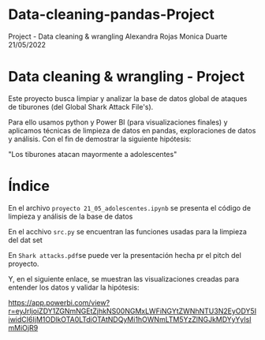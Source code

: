 # Data-cleaning-pandas-Project
Project - Data cleaning &amp; wrangling 
Alexandra Rojas
Monica Duarte
21/05/2022


# Data cleaning & wrangling - Project 

Este proyecto busca limpiar y analizar la base de datos global de ataques de tiburones (del Global Shark Attack File's). 

Para ello usamos python y Power BI (para visualizaciones finales) y aplicamos técnicas de limpieza de datos en pandas, exploraciones de datos y análisis.
Con el fin de demostrar la siguiente hipótesis:

"Los tiburones atacan mayormente a adolescentes"

# Índice

En el archivo `proyecto 21_05_adolescentes.ipynb` se presenta el código de limpieza y análisis de la base de datos

En el acchivo `src.py` se encuentran las funciones usadas para la limpieza del dat set 

En `Shark attacks.pdf`se puede ver la presentación hecha pr el pitch del proyecto. 

Y, en el siguiente enlace, se muestran las visualizaciones creadas para entender los datos y validar la hipótesis: 

https://app.powerbi.com/view?r=eyJrIjoiZDY1ZGNmNGEtZjhkNS00NGMxLWFiNGYtZWNhNTU3N2EyODY5IiwidCI6IjM1ODlkOTA0LTdiOTAtNDQyMi1hOWNmLTM5YzZlNGJkMDYyYyIsImMiOjR9

